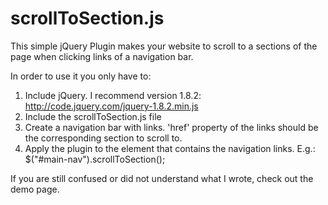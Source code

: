 scrollToSection.js
==================

This simple jQuery Plugin makes your website to scroll to a sections of the page when clicking links of a navigation bar.

In order to use it you only have to:

1. Include jQuery. I recommend version 1.8.2: http://code.jquery.com/jquery-1.8.2.min.js
2. Include the scrollToSection.js file
3. Create a navigation bar with links. 'href' property of the links should be the corresponding section to scroll to.
4. Apply the plugin to the element that contains the navigation links. E.g.: $("#main-nav").scrollToSection();

If you are still confused or did not understand what I wrote, check out the demo page.